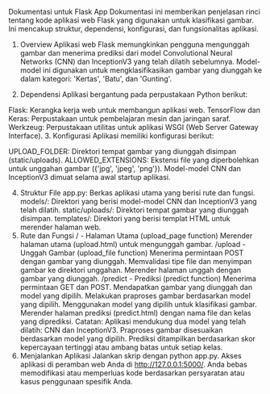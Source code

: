 Dokumentasi untuk Flask App
Dokumentasi ini memberikan penjelasan rinci tentang kode aplikasi web Flask yang digunakan untuk klasifikasi gambar. Ini mencakup struktur, dependensi, konfigurasi, dan fungsionalitas aplikasi.

1. Overview
Aplikasi web Flask memungkinkan pengguna mengunggah gambar dan menerima prediksi dari model Convolutional Neural Networks (CNN) dan InceptionV3 yang telah dilatih sebelumnya. Model-model ini digunakan untuk mengklasifikasikan gambar yang diunggah ke dalam kategori: 'Kertas', 'Batu', dan 'Gunting'.

2. Dependensi
Aplikasi bergantung pada perpustakaan Python berikut:

Flask: Kerangka kerja web untuk membangun aplikasi web.
TensorFlow dan Keras: Perpustakaan untuk pembelajaran mesin dan jaringan saraf.
Werkzeug: Perpustakaan utilitas untuk aplikasi WSGI (Web Server Gateway Interface).
3. Konfigurasi
Aplikasi memiliki konfigurasi berikut:

UPLOAD_FOLDER: Direktori tempat gambar yang diunggah disimpan (static/uploads).
ALLOWED_EXTENSIONS: Ekstensi file yang diperbolehkan untuk unggahan gambar ({'jpg', 'jpeg', 'png'}).
Model-model CNN dan InceptionV3 dimuat selama awal startup aplikasi.

4. Struktur File
app.py: Berkas aplikasi utama yang berisi rute dan fungsi.
models/: Direktori yang berisi model-model CNN dan InceptionV3 yang telah dilatih.
static/uploads/: Direktori tempat gambar yang diunggah disimpan.
templates/: Direktori yang berisi templat HTML untuk merender halaman web.
5. Rute dan Fungsi
/ - Halaman Utama (upload_page function)
Merender halaman utama (upload.html) untuk mengunggah gambar.
/upload - Unggah Gambar (upload_file function)
Menerima permintaan POST dengan gambar yang diunggah.
Memvalidasi tipe file dan menyimpan gambar ke direktori unggahan.
Merender halaman unggah dengan gambar yang diunggah.
/predict - Prediksi (predict function)
Menerima permintaan GET dan POST.
Mendapatkan gambar yang diunggah dan model yang dipilih.
Melakukan praproses gambar berdasarkan model yang dipilih.
Menggunakan model yang dipilih untuk klasifikasi gambar.
Merender halaman prediksi (predict.html) dengan nama file dan kelas yang diprediksi.
Catatan:
Aplikasi mendukung dua model yang telah dilatih: CNN dan InceptionV3.
Praproses gambar disesuaikan berdasarkan model yang dipilih.
Prediksi ditampilkan berdasarkan skor kepercayaan tertinggi atau ambang batas untuk setiap kelas.
6. Menjalankan Aplikasi
Jalankan skrip dengan python app.py.
Akses aplikasi di peramban web Anda di http://127.0.0.1:5000/.
Anda bebas memodifikasi atau memperluas kode berdasarkan persyaratan atau kasus penggunaan spesifik Anda.
